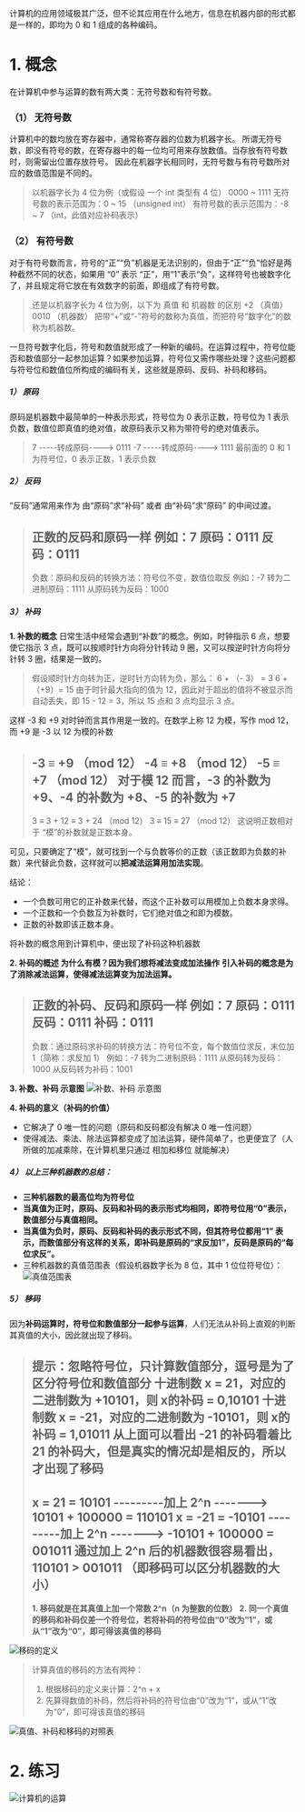 计算机的应用领域极其广泛，但不论其应用在什么地方，信息在机器内部的形式都是一样的，即均为 0 和 1 组成的各种编码。

# 1. 概念
在计算机中参与运算的数有两大类：无符号数和有符号数。
### （1） 无符号数
计算机中的数均放在寄存器中，通常称寄存器的位数为机器字长。
所谓无符号数，即没有符号的数，在寄存器中的每一位均可用来存放数值。当存放有符号数时，则需留出位置存放符号。
因此在机器字长相同时，无符号数与有符号数所对应的数值范围是不同的。
>以机器字长为 4 位为例（或假设 一个 int 类型有 4 位）
>0000 ~ 1111
>无符号数的表示范围为：0 ~ 15        （unsigned int）
>有符号数的表示范围为：-8 ~ 7        （int，此值对应补码表示）

### （2） 有符号数
对于有符号数而言，符号的“正”“负”机器是无法识别的，但由于“正”“负”恰好是两种截然不同的状态，如果用 “0” 表示 “正”，用“1”表示“负”，这样符号也被数字化了，并且规定将它放在有效数字的前面，即组成了有符号数。
>还是以机器字长为 4 位为例，以下为 真值 和 机器数 的区别
>+2       （真值）
>0010     （机器数）
>把带“+”或“-”符号的数称为真值，而把符号“数字化”的数称为机器数。

一旦符号数字化后，符号和数值就形成了一种新的编码。在运算过程中，符号位能否和数值部分一起参加运算？如果参加运算，符号位又需作哪些处理？这些问题都与符号位和数值位所构成的编码有关，这些就是原码、反码、补码和移码。

##### 1） 原码
原码是机器数中最简单的一种表示形式，符号位为 0 表示正数，符号位为 1 表示负数，数值位即真值的绝对值，故原码表示又称为带符号的绝对值表示。
>7 -----转成原码----> 0111
-7 -----转成原码----> 1111
>最前面的 0 和 1 为符号位，0 表示正数，1 表示负数


##### 2） 反码
“反码”通常用来作为 由“原码”求“补码” 或者 由“补码”求“原码” 的中间过渡。

>正数的反码和原码一样
>例如：7
>原码：0111
>反码：0111
>-----------------------------------------------------------------------------------------------------------
>负数：原码和反码的转换方法：符号位不变，数值位取反
>例如：-7
>转为二进制原码：1111
>从原码转为反码：1000



##### 3） 补码
**1. 补数的概念**
日常生活中经常会遇到“补数”的概念。例如，时钟指示 6 点，想要使它指示 3 点，既可以按顺时针方向将分针转动 9 圈，又可以按逆时针方向将分针转 3 圈，结果是一致的。
>假设顺时针方向转为正，逆时针方向转为负，那么：
>6 + （- 3） = 3
>6 + （+9）= 15
>由于时针最大指向的值为 12，因此对于超出的值将不被显示而自动丢失，即 15 - 12 = 3，所以 15 点和 3 点均显示 3 点。

这样 -3 和 +9 对时钟而言其作用是一致的。在数学上称 12 为模，写作 mod 12，而 +9 是 -3 以 12 为模的补数
>-3 ≡ +9 （mod 12）
>-4 ≡ +8 （mod 12）
>-5 ≡ +7 （mod 12）
>对于模 12 而言，-3 的补数为 +9、-4 的补数为 +8、-5 的补数为 +7
>-----------------------------------------------------------------------------------------------------------
>3 ≡ 3 + 12 ≡ 3 + 24 （mod 12）
>3 ≡ 15 ≡ 27 （mod 12）
>这说明正数相对于 “模”的补数就是正数本身。

可见，只要确定了“模”，就可找到一个与负数等价的正数（该正数即为负数的补数）来代替此负数，这样就可以**把减法运算用加法实现**。

结论：
- 一个负数可用它的正补数来代替，而这个正补数可以用模加上负数本身求得。
- 一个正数和一个负数互为补数时，它们绝对值之和即为模数。
- 正数的补数即该正数本身。

将补数的概念用到计算机中，便出现了补码这种机器数

**2. 补码的概述**
**为什么有模？因为我们想将减法变成加法操作**
**引入补码的概念是为了消除减法运算，使得减法运算变为加法运算。**

>正数的补码、反码和原码一样
>例如：7
>原码：0111
>反码：0111
>补码：0111
>-----------------------------------------------------------------------------------------------------------
>负数：通过原码求补码的转换方法：符号位不变，每个数值位求反，末位加 1（简称：求反加 1）
>例如：-7
>转为二进制原码：1111
>从原码转为反码：1000
>从反码转为补码：1001

**3. 补数、补码 示意图**
![补数、补码 示意图](./无符号数和有符号数（原码反码补码移码）.assets/17731575-97b85018fc56a0c8.png)


**4. 补码的意义（补码的价值）**
- 它解决了 0 唯一性的问题（原码和反码都没有解决 0 唯一性问题）
- 使得减法、乘法、除法运算都变成了加法运算，硬件简单了，也更便宜了（人所做的加减乘除，在计算机里只通过 相加和移位 就能解决）


##### 4） 以上三种机器数的总结：
- **三种机器数的最高位均为符号位**
- **当真值为正时，原码、反码和补码的表示形式均相同，即符号位用“0”表示，数值部分与真值相同。**
- **当真值为负时，原码、反码和补码的表示形式不同，但其符号位都用“1” 表示，而数值部分有这样的关系，即补码是原码的“求反加1”，反码是原码的“每位求反”。**
- 三种机器数的真值范围表（假设机器数字长为 8 位，其中 1 位位符号位）：
![真值范围表](./无符号数和有符号数（原码反码补码移码）.assets/17731575-9b0884eb1f3ba627.png)

##### 5） 移码
因为**补码运算时，符号位和数值部分一起参与运算**，人们无法从补码上直观的判断其真值的大小，因此就出现了移码。

>提示：忽略符号位，只计算数值部分，逗号是为了区分符号位和数值部分
>十进制数 x = 21，对应的二进制数为 +10101，则 x的补码 = 0,10101
>十进制数 x = -21，对应的二进制数为 -10101，则 x的补码 = 1,01011
>从上面可以看出 -21 的补码看着比 21 的补码大，但是真实的情况却是相反的，所以才出现了移码
>-----------------------------------------------------------------------------------------------------------
> x = 21 = 10101   ---------加上 2^n -------> 10101 + 100000 = 110101
> x = -21 = -10101   ---------加上 2^n -------> -10101 + 100000 = 001011
>通过加上 2^n 后的机器数很容易看出，110101 > 001011 （即移码可以区分机器数的大小）
>-----------------------------------------------------------------------------------------------------------
>**1. 移码就是在其真值上加一个常数 2^n（n 为整数的位数）**
>**2. 同一个真值的移码和补码仅差一个符号位，若将补码的符号位由“0”改为“1”，或从“1”改为“0”，即可得该真值的移码**

![移码的定义](./无符号数和有符号数（原码反码补码移码）.assets/17731575-877a0829cae31676.png)

> 计算真值的移码的方法有两种：
> 1. 根据移码的定义来计算：2^n + x
> 2. 先算得数值的补码，然后将补码的符号位由“0”改为“1”，或从“1”改为“0”，即可得该真值的移码

![真值、补码和移码的对照表](./无符号数和有符号数（原码反码补码移码）.assets/17731575-50beb8783671a952.png)




# 2. 练习
![计算机的运算](./无符号数和有符号数（原码反码补码移码）.assets/17731575-6a482e1fff4e8b6b.png)
